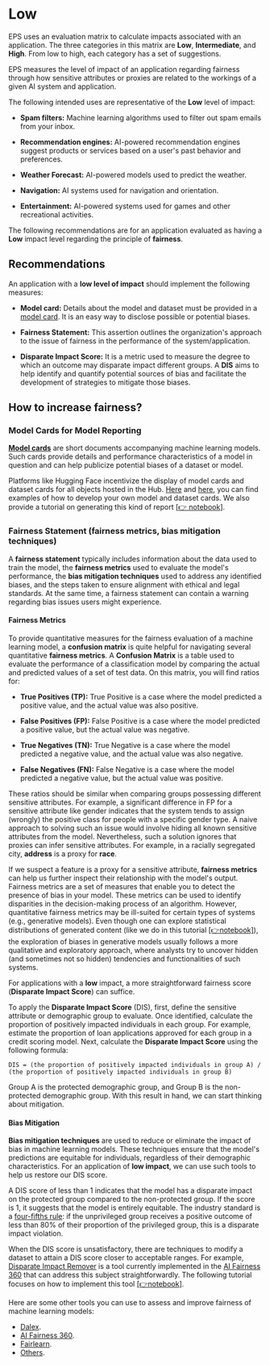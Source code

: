 # Low

EPS uses an evaluation matrix to calculate impacts associated with an application. The three categories in this matrix are **Low**, **Intermediate**, and **High**. From low to high, each category has a set of suggestions.

EPS measures the level of impact of an application regarding fairness through how sensitive attributes or proxies are related to the workings of a given AI system and application.

The following intended uses are representative of the **Low** level of impact:

- **Spam filters:** Machine learning algorithms used to filter out spam emails from your inbox.

- **Recommendation engines:** AI-powered recommendation engines suggest products or services based on a user's past behavior and preferences.

- **Weather Forecast:** AI-powered models used to predict the weather.

- **Navigation:** AI systems used for navigation and orientation.

- **Entertainment:** AI-powered systems used for games and other recreational activities.

The following recommendations are for an application evaluated as having a **Low** impact level regarding the principle of **fairness**.

## Recommendations

An application with a **low level of impact** should implement the following measures:

- **Model card:** Details about the model and dataset must be provided in a [model card](https://arxiv.org/abs/1810.03993). It is an easy way to disclose possible or potential biases.

- **Fairness Statement:** This assertion outlines the organization's approach to the issue of fairness in the performance of the system/application.

- **Disparate Impact Score:** It is a metric used to measure the degree to which an outcome may disparate impact different groups. A **DIS** aims to help identify and quantify potential sources of bias and facilitate the development of strategies to mitigate those biases.

## How to increase fairness?

### Model Cards for Model Reporting

[**Model cards**](https://arxiv.org/abs/1810.03993) are short documents accompanying machine learning models. Such cards provide details and performance characteristics of a model in question and can help publicize potential biases of a dataset or model.

Platforms like Hugging Face incentivize the display of model cards and dataset cards for all objects hosted in the Hub. [Here](https://huggingface.co/docs/hub/model-cards) and [here](https://huggingface.co/docs/hub/datasets-cards), you can find examples of how to develop your own model and dataset cards. We also provide a tutorial on generating this kind of report [[👉 notebook]((https://github.com/Nkluge-correa/TeenyTinyCastle/blob/master/ML-Accountability/Model-Reporting/model_card_generator.ipynb))].

### Fairness Statement (**fairness metrics**, **bias mitigation techniques**)

A **fairness statement** typically includes information about the data used to train the model, the **fairness metrics** used to evaluate the model's performance, the **bias mitigation techniques** used to address any identified biases, and the steps taken to ensure alignment with ethical and legal standards. At the same time, a fairness statement can contain a warning regarding bias issues users might experience.

#### **Fairness Metrics**

To provide quantitative measures for the fairness evaluation of a machine learning model, a **confusion matrix** is quite helpful for navigating several quantitative **fairness metrics**. A **Confusion Matrix** is a table used to evaluate the performance of a classification model by comparing the actual and predicted values of a set of test data. On this matrix, you will find ratios for:

- **True Positives (TP):** True Positive is a case where the model predicted a positive value, and the actual value was also positive.

- **False Positives (FP):** False Positive is a case where the model predicted a positive value, but the actual value was negative.

- **True Negatives (TN):** True Negative is a case where the model predicted a negative value, and the actual value was also negative.

- **False Negatives (FN):** False Negative is a case where the model predicted a negative value, but the actual value was positive.

These ratios should be similar when comparing groups possessing different sensitive attributes. For example, a significant difference in FP for a sensitive attribute like gender indicates that the system tends to assign (wrongly) the positive class for people with a specific gender type. A naive approach to solving such an issue would involve hiding all known sensitive attributes from the model. Nevertheless, such a solution ignores that proxies can infer sensitive attributes. For example, in a racially segregated city, **address** is a proxy for **race**.

If we suspect a feature is a proxy for a sensitive attribute, **fairness metrics** can help us further inspect their relationship with the model's output. Fairness metrics are a set of measures that enable you to detect the presence of bias in your model. These metrics can be used to identify disparities in the decision-making process of an algorithm. However, quantitative fairness metrics may be ill-suited for certain types of systems (e.g., generative models). Even though one can explore statistical distributions of generated content (like we do in this tutorial [[👉notebook]](https://github.com/Nkluge-correa/TeenyTinyCastle/blob/master/ML-Fairness/nlp_fairness_distilgpt2.ipynb)), the exploration of biases in generative models usually follows a more qualitative and exploratory approach, where analysts try to uncover hidden (and sometimes not so hidden) tendencies and functionalities of such systems.

For applications with a **low** impact, a more straightforward fairness score (**Disparate Impact Score**) can suffice.

To apply the **Disparate Impact Score** (DIS), first, define the sensitive attribute or demographic group to evaluate. Once identified, calculate the proportion of positively impacted individuals in each group. For example, estimate the proportion of loan applications approved for each group in a credit scoring model. Next, calculate the **Disparate Impact Score** using the following formula:

`DIS = (the proportion of positively impacted individuals in group A) / (the proportion of positively impacted individuals in group B)`

Group A is the protected demographic group, and Group B is the non-protected demographic group. With this result in hand, we can start thinking about mitigation.

#### **Bias Mitigation**

**Bias mitigation techniques** are used to reduce or eliminate the impact of bias in machine learning models. These techniques ensure that the model's predictions are equitable for individuals, regardless of their demographic characteristics. For an application of **low impact**, we can use such tools to help us restore our DIS score.

A DIS score of less than 1 indicates that the model has a disparate impact on the protected group compared to the non-protected group. If the score is 1, it suggests that the model is entirely equitable. The industry standard is a [four-fifths rule](https://dictionary.apa.org/four-fifths-rule): if the unprivileged group receives a positive outcome of less than 80% of their proportion of the privileged group, this is a disparate impact violation.

When the DIS score is unsatisfactory, there are techniques to modify a dataset to attain a DIS score closer to acceptable ranges. For example, [Disparate Impact Remover](https://arxiv.org/abs/1810.01943) is a tool currently implemented in the [AI Fairness 360](https://www.ibm.com/opensource/open/projects/ai-fairness-360/) that can address this subject straightforwardly. The following tutorial focuses on how to implement this tool [[👉notebook]](https://github.com/Nkluge-correa/TeenyTinyCastle/blob/master/ML-Fairness/disparate_impact_remove_Hogwarts.ipynb).

Here are some other tools you can use to assess and improve fairness of machine learning models:

- [Dalex](https://dalex.drwhy.ai/python/api/fairness/index.html).
- [AI Fairness 360](https://www.ibm.com/opensource/open/projects/ai-fairness-360/).
- [Fairlearn](https://fairlearn.org/v0.8/auto_examples/index.html).
- [Others](https://github.com/topics/fairness-ml).
